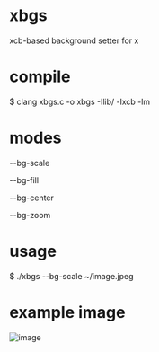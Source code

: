 # xbgs
xcb-based background setter for x

# compile
$ clang xbgs.c -o xbgs -Ilib/ -lxcb -lm

# modes
--bg-scale

--bg-fill

--bg-center

--bg-zoom

# usage
$ ./xbgs --bg-scale ~/image.jpeg

# example image
![image](https://github.com/user-attachments/assets/719a51a4-6c3f-4f00-8cfb-22c1a26d19d6)

